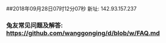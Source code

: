 ##2018年09月28日07时12分07秒 新址: 142.93.157.237
### 兔友常见问题及解答: https://github.com/wanggonging/d/blob/w/FAQ.md
